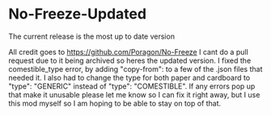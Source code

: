 # No-Freeze-Updated

The current release is the most up to date version

All credit goes to https://github.com/Poragon/No-Freeze I cant do a pull request due to it being archived so heres the updated version. I fixed the comestible_type error, by adding "copy-from": to a few of the .json files that needed it. I also had to change the type for both paper and cardboard to "type": "GENERIC" instead of "type": "COMESTIBLE". If any errors pop up that make it unusable please let me know so I can fix it right away, but I use this mod myself so I am hoping to be able to stay on top of that.

